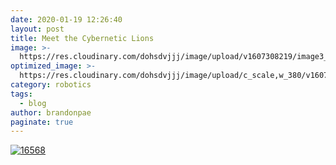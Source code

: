 ```yaml
---
date: 2020-01-19 12:26:40
layout: post
title: Meet the Cybernetic Lions
image: >-
  https://res.cloudinary.com/dohsdvjjj/image/upload/v1607308219/image3_wxmsjo.png
optimized_image: >-
  https://res.cloudinary.com/dohsdvjjj/image/upload/c_scale,w_380/v1607308219/image3_wxmsjo.png
category: robotics
tags:
  - blog
author: brandonpae
paginate: true
---
```



[![16568](http://img.youtube.com/vi/OU9fiN87Bqg/0.jpg)](http://www.youtube.com/watch?v=OU9fiN87Bqg "16568")


